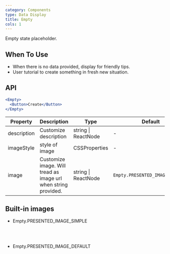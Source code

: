 ```yaml
---
category: Components
type: Data Display
title: Empty
cols: 1
---
```


Empty state placeholder.

## When To Use

- When there is no data provided, display for friendly tips.
- User tutorial to create something in fresh new situation.

## API

```jsx
<Empty>
  <Button>Create</Button>
</Empty>
```

| Property | Description | Type | Default | Version |
| --- | --- | --- | --- | --- |
| description | Customize description | string \| ReactNode | - |  |
| imageStyle | style of image | CSSProperties | - |  |
| image | Customize image. Will tread as image url when string provided. | string \| ReactNode | `Empty.PRESENTED_IMAGE_DEFAULT` |  |

## Built-in images

- Empty.PRESENTED_IMAGE_SIMPLE

  <div class="site-empty-buildIn-img site-empty-buildIn-simple"><div>

- Empty.PRESENTED_IMAGE_DEFAULT

  <div class="site-empty-buildIn-img site-empty-buildIn-default"></div>

<style>
  .site-empty-buildIn-img {
    background-repeat: no-repeat;
    background-size: cover;
  }
  .site-empty-buildIn-simple {
    width: 55px;
    height: 35px;
    background-image: url("https://user-images.githubusercontent.com/507615/54591679-b0ceb580-4a65-11e9-925c-ad15b4eae93d.png");
  }
  .site-empty-buildIn-default {
    width: 121px;
    height: 100px;
    background-image: url("https://user-images.githubusercontent.com/507615/54591670-ac0a0180-4a65-11e9-846c-e55ffce0fe7b.png");
  }
  [data-theme="dark"] .site-empty-buildIn-simple {
    background-image: url("https://alipay-rmsdeploy-image.cn-hangzhou.alipay.aliyun-inc.com/antfincdn/oQFqhkmNPw/a38d2cdb-a33d-407c-8f8e-e3429699175d.png");
  }
  [data-theme="dark"] .site-empty-buildIn-default {
    background-image: url("https://gw.alipayobjects.com/mdn/rms_08e378/afts/img/A*rAnNTrmKNRcAAAAAAAAAAABkARQnAQ");
  }
</style>
